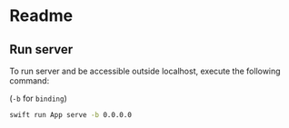 # Readme

## Run server

To run server and be accessible outside localhost, execute the following command:

(`-b` for `binding`)

```bash
swift run App serve -b 0.0.0.0
```